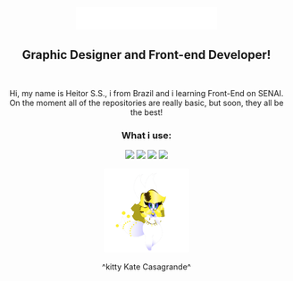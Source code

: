 <p align="center">
    <img src="./assets/logo-branca.png"width=50%>
</p>

<p> <h2 align="center"> Graphic Designer and Front-end Developer!
</h2>
<br>
<p align="center">Hi, my name is Heitor S.S., i from Brazil and i learning Front-End on SENAI. On the moment all of the repositories are really basic, but soon, they all be the best!
</p>
<p> <h3 align="center">What i use:</h3>
<div align="center">
    <img src="https://cdn.jsdelivr.net/gh/devicons/devicon@latest/icons/figma/figma-original.svg" width=5%/>
    <img src="https://cdn.jsdelivr.net/gh/devicons/devicon@latest/icons/vscode/vscode-original.svg" width=5%/>
    <img src="https://cdn.jsdelivr.net/gh/devicons/devicon@latest/icons/html5/html5-original.svg" width=5%/>
    <img src="https://cdn.jsdelivr.net/gh/devicons/devicon@latest/icons/javascript/javascript-original.svg" width=5%/>
</p>
<img src="./assets/casagrande-pequena.gif" width=30%>
<p align="center">^kitty Kate Casagrande^
<!--Atualizar sempre se caso-->
